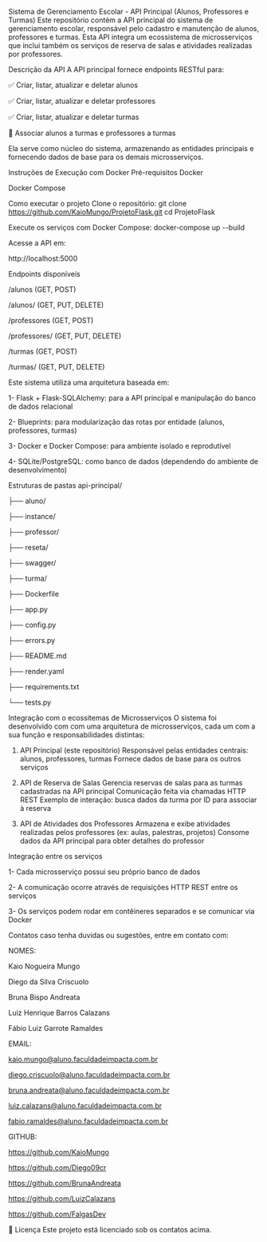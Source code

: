 Sistema de Gerenciamento Escolar - API Principal (Alunos, Professores e Turmas)
Este repositório contém a API principal do sistema de gerenciamento escolar, responsável pelo cadastro e manutenção de alunos, professores e turmas. Esta API integra um ecossistema de microsserviços que inclui também os serviços de reserva de salas e atividades realizadas por professores.

Descrição da API
A API principal fornece endpoints RESTful para:

✅ Criar, listar, atualizar e deletar alunos

✅ Criar, listar, atualizar e deletar professores

✅ Criar, listar, atualizar e deletar turmas

🔄 Associar alunos a turmas e professores a turmas

Ela serve como núcleo do sistema, armazenando as entidades principais e fornecendo dados de base para os demais microsserviços.

Instruções de Execução com Docker
Pré-requisitos
Docker

Docker Compose

Como executar o projeto
Clone o repositório:
git clone https://github.com/KaioMungo/ProjetoFlask.git cd ProjetoFlask

Execute os serviços com Docker Compose:
docker-compose up --build

Acesse a API em:

http://localhost:5000


Endpoints disponíveis

/alunos (GET, POST)

/alunos/<id> (GET, PUT, DELETE)

/professores (GET, POST)

/professores/<id> (GET, PUT, DELETE)

/turmas (GET, POST)

/turmas/<id> (GET, PUT, DELETE)


Este sistema utiliza uma arquitetura baseada em:

1- Flask + Flask-SQLAlchemy: para a API principal e manipulação do banco de dados relacional

2- Blueprints: para modularização das rotas por entidade (alunos, professores, turmas)

3- Docker e Docker Compose: para ambiente isolado e reprodutível

4- SQLite/PostgreSQL: como banco de dados (dependendo do ambiente de desenvolvimento)

Estruturas de pastas
api-principal/ 

├── aluno/

├── instance/

├── professor/

├── reseta/

├── swagger/ 

├── turma/ 

├── Dockerfile

├── app.py 

├── config.py 

├── errors.py 

├── README.md 

├── render.yaml 

├── requirements.txt 

└── tests.py


Integração com o ecossitemas de Microsserviços
O sistema foi desenvolvido com com uma arquitetura de microsserviços, cada um com a sua função e responsabilidades distintas:

1. API Principal (este repositório)
Responsável pelas entidades centrais: alunos, professores, turmas
Fornece dados de base para os outros serviços

2. API de Reserva de Salas
Gerencia reservas de salas para as turmas cadastradas na API principal
Comunicação feita via chamadas HTTP REST
Exemplo de interação: busca dados da turma por ID para associar à reserva

3. API de Atividades dos Professores
Armazena e exibe atividades realizadas pelos professores (ex: aulas, palestras, projetos)
Consome dados da API principal para obter detalhes do professor

Integração entre os serviços

1- Cada microsserviço possui seu próprio banco de dados

2- A comunicação ocorre através de requisições HTTP REST entre os serviços

3- Os serviços podem rodar em contêineres separados e se comunicar via Docker

Contatos
caso tenha duvidas ou sugestões, entre em contato com:

NOMES:

Kaio Nogueira Mungo

Diego da Silva Criscuolo

Bruna Bispo Andreata

Luiz Henrique Barros Calazans

Fábio Luiz Garrote Ramaldes

EMAIL:

kaio.mungo@aluno.faculdadeimpacta.com.br

diego.criscuolo@aluno.faculdadeimpacta.com.br

bruna.andreata@aluno.faculdadeimpacta.com.br

luiz.calazans@aluno.faculdadeimpacta.com.br

fabio.ramaldes@aluno.faculdadeimpacta.com.br

GITHUB:

https://github.com/KaioMungo

https://github.com/Diego09cr

https://github.com/BrunaAndreata

https://github.com/LuizCalazans

https://github.com/FalgasDev

📜 Licença
Este projeto está licenciado sob os contatos acima.
